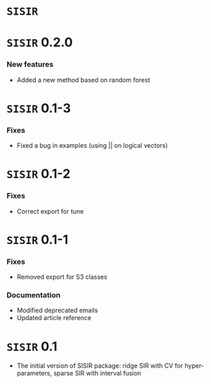 # `SISIR`

`SISIR` 0.2.0
===============

### New features

* Added a new method based on random forest

`SISIR` 0.1-3
===============

### Fixes

* Fixed a bug in examples (using || on logical vectors)

`SISIR` 0.1-2
===============

### Fixes

* Correct export for tune

`SISIR` 0.1-1
===============

### Fixes

* Removed export for S3 classes

### Documentation

* Modified deprecated emails
* Updated article reference

`SISIR` 0.1
===============

* The initial version of SISIR package: ridge SIR with CV for hyper-parameters,
sparse SIR with interval fusion
